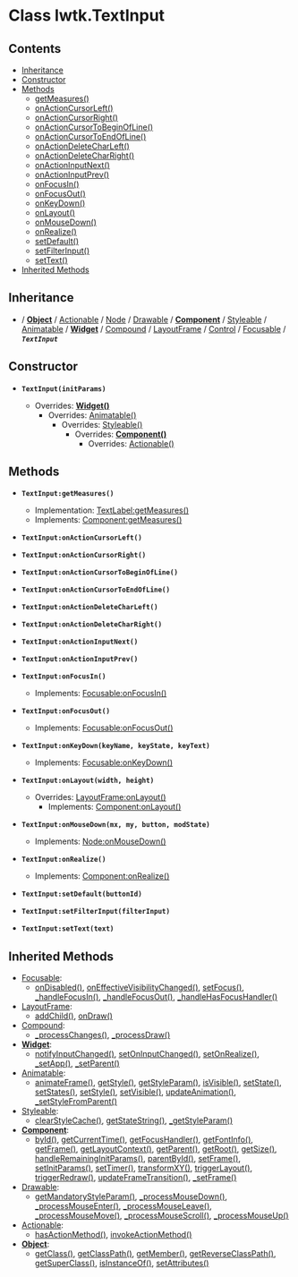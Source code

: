 # Class lwtk.TextInput


## Contents

   * [Inheritance](#inheritance)
   * [Constructor](#constructor)
   * [Methods](#methods)
      * [getMeasures()](#.getMeasures)
      * [onActionCursorLeft()](#.onActionCursorLeft)
      * [onActionCursorRight()](#.onActionCursorRight)
      * [onActionCursorToBeginOfLine()](#.onActionCursorToBeginOfLine)
      * [onActionCursorToEndOfLine()](#.onActionCursorToEndOfLine)
      * [onActionDeleteCharLeft()](#.onActionDeleteCharLeft)
      * [onActionDeleteCharRight()](#.onActionDeleteCharRight)
      * [onActionInputNext()](#.onActionInputNext)
      * [onActionInputPrev()](#.onActionInputPrev)
      * [onFocusIn()](#.onFocusIn)
      * [onFocusOut()](#.onFocusOut)
      * [onKeyDown()](#.onKeyDown)
      * [onLayout()](#.onLayout)
      * [onMouseDown()](#.onMouseDown)
      * [onRealize()](#.onRealize)
      * [setDefault()](#.setDefault)
      * [setFilterInput()](#.setFilterInput)
      * [setText()](#.setText)
   * [Inherited Methods](#inherited-methods)


## Inheritance
   *  / **[Object](../lwtk/Object.md#inheritance)** / [Actionable](../lwtk/Actionable.md#inheritance) / [Node](../lwtk/Node.md#inheritance) / [Drawable](../lwtk/Drawable.md#inheritance) / **[Component](../lwtk/Component.md#inheritance)** / [Styleable](../lwtk/Styleable.md#inheritance) / [Animatable](../lwtk/Animatable.md#inheritance) / **[Widget](../lwtk/Widget.md#inheritance)** / [Compound](../lwtk/Compound.md#inheritance) / [LayoutFrame](../lwtk/LayoutFrame.md#inheritance) / [Control](../lwtk/Control.md#inheritance) / [Focusable](../lwtk/Focusable.md#inheritance) / _**`TextInput`**_

## Constructor
   * <span id=".new">**`TextInput(initParams)`**</span>

        * Overrides: **[Widget()](../lwtk/Widget.md#constructor)**
             * Overrides: [Animatable()](../lwtk/Animatable.md#constructor)
                  * Overrides: [Styleable()](../lwtk/Styleable.md#constructor)
                       * Overrides: **[Component()](../lwtk/Component.md#constructor)**
                            * Overrides: [Actionable()](../lwtk/Actionable.md#constructor)



## Methods
   * <span id=".getMeasures">**`TextInput:getMeasures()`**</span>

        * Implementation: [TextLabel:getMeasures()](../lwtk/TextLabel.md#getMeasures)
        * Implements: [Component:getMeasures()](../lwtk/Component.md#.getMeasures)


   * <span id=".onActionCursorLeft">**`TextInput:onActionCursorLeft()`**</span>


   * <span id=".onActionCursorRight">**`TextInput:onActionCursorRight()`**</span>


   * <span id=".onActionCursorToBeginOfLine">**`TextInput:onActionCursorToBeginOfLine()`**</span>


   * <span id=".onActionCursorToEndOfLine">**`TextInput:onActionCursorToEndOfLine()`**</span>


   * <span id=".onActionDeleteCharLeft">**`TextInput:onActionDeleteCharLeft()`**</span>


   * <span id=".onActionDeleteCharRight">**`TextInput:onActionDeleteCharRight()`**</span>


   * <span id=".onActionInputNext">**`TextInput:onActionInputNext()`**</span>


   * <span id=".onActionInputPrev">**`TextInput:onActionInputPrev()`**</span>


   * <span id=".onFocusIn">**`TextInput:onFocusIn()`**</span>

        * Implements: [Focusable:onFocusIn()](../lwtk/Focusable.md#.onFocusIn)


   * <span id=".onFocusOut">**`TextInput:onFocusOut()`**</span>

        * Implements: [Focusable:onFocusOut()](../lwtk/Focusable.md#.onFocusOut)


   * <span id=".onKeyDown">**`TextInput:onKeyDown(keyName, keyState, keyText)`**</span>

        * Implements: [Focusable:onKeyDown()](../lwtk/Focusable.md#.onKeyDown)


   * <span id=".onLayout">**`TextInput:onLayout(width, height)`**</span>

        * Overrides: [LayoutFrame:onLayout()](../lwtk/LayoutFrame.md#.onLayout)
             * Implements: [Component:onLayout()](../lwtk/Component.md#.onLayout)


   * <span id=".onMouseDown">**`TextInput:onMouseDown(mx, my, button, modState)`**</span>

        * Implements: [Node:onMouseDown()](../lwtk/Node.md#.onMouseDown)


   * <span id=".onRealize">**`TextInput:onRealize()`**</span>

        * Implements: [Component:onRealize()](../lwtk/Component.md#.onRealize)


   * <span id=".setDefault">**`TextInput:setDefault(buttonId)`**</span>


   * <span id=".setFilterInput">**`TextInput:setFilterInput(filterInput)`**</span>


   * <span id=".setText">**`TextInput:setText(text)`**</span>



## Inherited Methods
   * [Focusable](../lwtk/Focusable.md):
      * [onDisabled()](../lwtk/Focusable.md#.onDisabled), [onEffectiveVisibilityChanged()](../lwtk/Focusable.md#.onEffectiveVisibilityChanged), [setFocus()](../lwtk/Focusable.md#.setFocus), [_handleFocusIn()](../lwtk/Focusable.md#._handleFocusIn), [_handleFocusOut()](../lwtk/Focusable.md#._handleFocusOut), [_handleHasFocusHandler()](../lwtk/Focusable.md#._handleHasFocusHandler)
   * [LayoutFrame](../lwtk/LayoutFrame.md):
      * [addChild()](../lwtk/LayoutFrame.md#.addChild), [onDraw()](../lwtk/LayoutFrame.md#.onDraw)
   * [Compound](../lwtk/Compound.md):
      * [_processChanges()](../lwtk/Compound.md#._processChanges), [_processDraw()](../lwtk/Compound.md#._processDraw)
   * **[Widget](../lwtk/Widget.md)**:
      * [notifyInputChanged()](../lwtk/Widget.md#.notifyInputChanged), [setOnInputChanged()](../lwtk/Widget.md#.setOnInputChanged), [setOnRealize()](../lwtk/Widget.md#.setOnRealize), [_setApp()](../lwtk/Widget.md#._setApp), [_setParent()](../lwtk/Widget.md#._setParent)
   * [Animatable](../lwtk/Animatable.md):
      * [animateFrame()](../lwtk/Animatable.md#.animateFrame), [getStyle()](../lwtk/Animatable.md#.getStyle), [getStyleParam()](../lwtk/Animatable.md#.getStyleParam), [isVisible()](../lwtk/Animatable.md#.isVisible), [setState()](../lwtk/Animatable.md#.setState), [setStates()](../lwtk/Animatable.md#.setStates), [setStyle()](../lwtk/Animatable.md#.setStyle), [setVisible()](../lwtk/Animatable.md#.setVisible), [updateAnimation()](../lwtk/Animatable.md#.updateAnimation), [_setStyleFromParent()](../lwtk/Animatable.md#._setStyleFromParent)
   * [Styleable](../lwtk/Styleable.md):
      * [clearStyleCache()](../lwtk/Styleable.md#.clearStyleCache), [getStateString()](../lwtk/Styleable.md#.getStateString), [_getStyleParam()](../lwtk/Styleable.md#._getStyleParam)
   * **[Component](../lwtk/Component.md)**:
      * [byId()](../lwtk/Component.md#.byId), [getCurrentTime()](../lwtk/Component.md#.getCurrentTime), [getFocusHandler()](../lwtk/Component.md#.getFocusHandler), [getFontInfo()](../lwtk/Component.md#.getFontInfo), [getFrame()](../lwtk/Component.md#.getFrame), [getLayoutContext()](../lwtk/Component.md#.getLayoutContext), [getParent()](../lwtk/Component.md#.getParent), [getRoot()](../lwtk/Component.md#.getRoot), [getSize()](../lwtk/Component.md#.getSize), [handleRemainingInitParams()](../lwtk/Component.md#.handleRemainingInitParams), [parentById()](../lwtk/Component.md#.parentById), [setFrame()](../lwtk/Component.md#.setFrame), [setInitParams()](../lwtk/Component.md#.setInitParams), [setTimer()](../lwtk/Component.md#.setTimer), [transformXY()](../lwtk/Component.md#.transformXY), [triggerLayout()](../lwtk/Component.md#.triggerLayout), [triggerRedraw()](../lwtk/Component.md#.triggerRedraw), [updateFrameTransition()](../lwtk/Component.md#.updateFrameTransition), [_setFrame()](../lwtk/Component.md#._setFrame)
   * [Drawable](../lwtk/Drawable.md):
      * [getMandatoryStyleParam()](../lwtk/Drawable.md#.getMandatoryStyleParam), [_processMouseDown()](../lwtk/Drawable.md#._processMouseDown), [_processMouseEnter()](../lwtk/Drawable.md#._processMouseEnter), [_processMouseLeave()](../lwtk/Drawable.md#._processMouseLeave), [_processMouseMove()](../lwtk/Drawable.md#._processMouseMove), [_processMouseScroll()](../lwtk/Drawable.md#._processMouseScroll), [_processMouseUp()](../lwtk/Drawable.md#._processMouseUp)
   * [Actionable](../lwtk/Actionable.md):
      * [hasActionMethod()](../lwtk/Actionable.md#.hasActionMethod), [invokeActionMethod()](../lwtk/Actionable.md#.invokeActionMethod)
   * **[Object](../lwtk/Object.md)**:
      * [getClass()](../lwtk/Object.md#.getClass), [getClassPath()](../lwtk/Object.md#.getClassPath), [getMember()](../lwtk/Object.md#.getMember), [getReverseClassPath()](../lwtk/Object.md#.getReverseClassPath), [getSuperClass()](../lwtk/Object.md#.getSuperClass), [isInstanceOf()](../lwtk/Object.md#.isInstanceOf), [setAttributes()](../lwtk/Object.md#.setAttributes)
